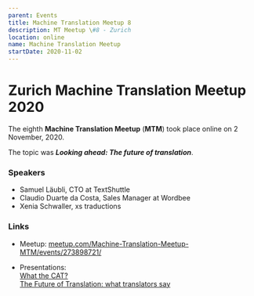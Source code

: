 ```yaml
---
parent: Events
title: Machine Translation Meetup 8
description: MT Meetup \#8 - Zurich
location: online
name: Machine Translation Meetup
startDate: 2020-11-02
---
```


# Zurich Machine Translation Meetup 2020

The eighth **Machine Translation Meetup** (**MTM**) took place online on 2 November, 2020.

The topic was ***Looking ahead: The future of translation***.

### Speakers

- Samuel Läubli, CTO at TextShuttle
- Claudio Duarte da Costa, Sales Manager at Wordbee
- Xenia Schwaller, xs traductions

### Links

- Meetup: [meetup.com/Machine-Translation-Meetup-MTM/events/273898721/](https://www.meetup.com/Machine-Translation-Meetup-MTM/events/273898721/)

- Presentations: <br>[What the CAT?](https://drive.google.com/file/d/1vESOFVQuuCyE758eIOCu8cwuY1Ua0RAI/view) <br>[The Future of
Translation: what translators say](https://drive.google.com/file/d/1bu6ugzBoq003cDaPSaMlF8o_-eUcZC5K/view)
